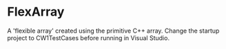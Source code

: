 # FlexArray
A 'flexible array' created using the primitive C++ array. Change the startup project to CW1TestCases before running in Visual Studio.
